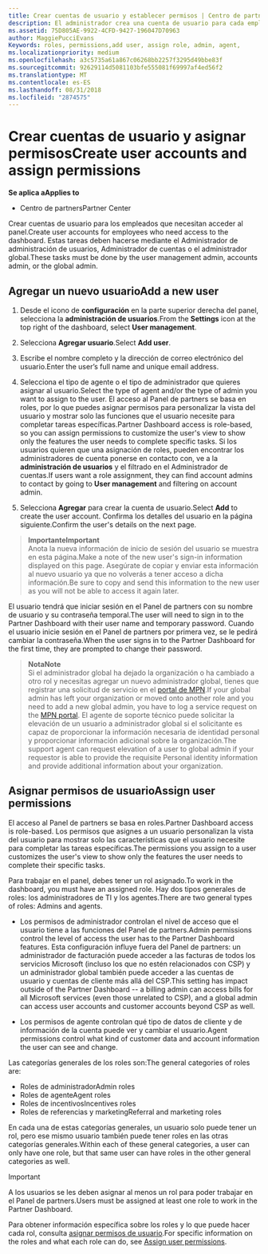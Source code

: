 ```yaml
---
title: Crear cuentas de usuario y establecer permisos | Centro de partners
description: El administrador crea una cuenta de usuario para cada empleado del partner que necesite acceder al Centro de partners.
ms.assetid: 75D805AE-9922-4CFD-9427-196047D70963
author: MaggiePucciEvans
Keywords: roles, permissions,add user, assign role, admin, agent,
ms.localizationpriority: medium
ms.openlocfilehash: a3c5735a61a867c06268bb2257f3295d49bbe83f
ms.sourcegitcommit: 92629114d5081103bfe555081f69997af4ed56f2
ms.translationtype: MT
ms.contentlocale: es-ES
ms.lasthandoff: 08/31/2018
ms.locfileid: "2874575"
---
```

# <a name="create-user-accounts-and-assign-permissions"></a><span data-ttu-id="862b6-103">Crear cuentas de usuario y asignar permisos</span><span class="sxs-lookup"><span data-stu-id="862b6-103">Create user accounts and assign permissions</span></span>

**<span data-ttu-id="862b6-104">Se aplica a</span><span class="sxs-lookup"><span data-stu-id="862b6-104">Applies to</span></span>**

-  <span data-ttu-id="862b6-105">Centro de partners</span><span class="sxs-lookup"><span data-stu-id="862b6-105">Partner Center</span></span>

<span data-ttu-id="862b6-106">Crear cuentas de usuario para los empleados que necesitan acceder al panel.</span><span class="sxs-lookup"><span data-stu-id="862b6-106">Create user accounts for employees who need access to the dashboard.</span></span> <span data-ttu-id="862b6-107">Estas tareas deben hacerse mediante el Administrador de administración de usuarios, Administrador de cuentas o el administrador global.</span><span class="sxs-lookup"><span data-stu-id="862b6-107">These tasks must be done by the user management admin, accounts admin, or the global admin.</span></span> 


## <a name="add-a-new-user"></a><span data-ttu-id="862b6-108">Agregar un nuevo usuario</span><span class="sxs-lookup"><span data-stu-id="862b6-108">Add a new user</span></span>

1. <span data-ttu-id="862b6-109">Desde el icono de **configuración** en la parte superior derecha del panel, selecciona la **administración de usuarios**.</span><span class="sxs-lookup"><span data-stu-id="862b6-109">From the **Settings** icon at the top right of the dashboard, select **User management**.</span></span>

2.  <span data-ttu-id="862b6-110">Selecciona **Agregar usuario**.</span><span class="sxs-lookup"><span data-stu-id="862b6-110">Select **Add user**.</span></span>

3.  <span data-ttu-id="862b6-111">Escribe el nombre completo y la dirección de correo electrónico del usuario.</span><span class="sxs-lookup"><span data-stu-id="862b6-111">Enter the user’s full name and unique email address.</span></span>

4.  <span data-ttu-id="862b6-112">Selecciona el tipo de agente o el tipo de administrador que quieres asignar al usuario.</span><span class="sxs-lookup"><span data-stu-id="862b6-112">Select the type of agent and/or the type of admin you want to assign to the user.</span></span> <span data-ttu-id="862b6-113">El acceso al Panel de partners se basa en roles, por lo que puedes asignar permisos para personalizar la vista del usuario y mostrar solo las funciones que el usuario necesite para completar tareas específicas.</span><span class="sxs-lookup"><span data-stu-id="862b6-113">Partner Dashboard access is role-based, so you can assign permissions to customize the user's view to show only the features the user needs to complete specific tasks.</span></span>  <span data-ttu-id="862b6-114">Si los usuarios quieren que una asignación de roles, pueden encontrar los administradores de cuenta ponerse en contacto con, ve a la **administración de usuarios** y el filtrado en el Administrador de cuentas.</span><span class="sxs-lookup"><span data-stu-id="862b6-114">If users want a role assignment, they can find account admins to contact by going to **User management** and filtering on account admin.</span></span>

5.  <span data-ttu-id="862b6-115">Selecciona **Agregar** para crear la cuenta de usuario.</span><span class="sxs-lookup"><span data-stu-id="862b6-115">Select **Add** to create the user account.</span></span> <span data-ttu-id="862b6-116">Confirma los detalles del usuario en la página siguiente.</span><span class="sxs-lookup"><span data-stu-id="862b6-116">Confirm the user's details on the next page.</span></span>

>**<span data-ttu-id="862b6-117">Importante</span><span class="sxs-lookup"><span data-stu-id="862b6-117">Important</span></span>**<br>
<span data-ttu-id="862b6-118">Anota la nueva información de inicio de sesión del usuario se muestra en esta página.</span><span class="sxs-lookup"><span data-stu-id="862b6-118">Make a note of the new user's sign-in information displayed on this page.</span></span> <span data-ttu-id="862b6-119">Asegúrate de copiar y enviar esta información al nuevo usuario ya que no volverás a tener acceso a dicha información.</span><span class="sxs-lookup"><span data-stu-id="862b6-119">Be sure to copy and send this information to the new user as you will not be able to access it again later.</span></span> 

<span data-ttu-id="862b6-120">El usuario tendrá que iniciar sesión en el Panel de partners con su nombre de usuario y su contraseña temporal.</span><span class="sxs-lookup"><span data-stu-id="862b6-120">The user will need to sign in to the Partner Dashboard with their user name and temporary password.</span></span> <span data-ttu-id="862b6-121">Cuando el usuario inicie sesión en el Panel de partners por primera vez, se le pedirá cambiar la contraseña.</span><span class="sxs-lookup"><span data-stu-id="862b6-121">When the user signs in to the Partner Dashboard for the first time, they are prompted to change their password.</span></span> 

>**<span data-ttu-id="862b6-122">Nota</span><span class="sxs-lookup"><span data-stu-id="862b6-122">Note</span></span>**<br> <span data-ttu-id="862b6-123">Si el administrador global ha dejado la organización o ha cambiado a otro rol y necesitas agregar un nuevo administrador global, tienes que registrar una solicitud de servicio en el [portal de MPN](https://partner.microsoft.com/support).</span><span class="sxs-lookup"><span data-stu-id="862b6-123">If your global admin has left your organization or moved onto another role and you need to add a new global admin, you have to log a service request on the [MPN portal](https://partner.microsoft.com/support).</span></span> <span data-ttu-id="862b6-124">El agente de soporte técnico puede solicitar la elevación de un usuario a administrador global si el solicitante es capaz de proporcionar la información necesaria de identidad personal y proporcionar información adicional sobre la organización.</span><span class="sxs-lookup"><span data-stu-id="862b6-124">The support agent can request elevation of a user to global admin if your requestor is able to provide the requisite Personal identity information and provide additional information about your organization.</span></span>

## <a name="assign-user-permissions"></a><span data-ttu-id="862b6-125">Asignar permisos de usuario</span><span class="sxs-lookup"><span data-stu-id="862b6-125">Assign user permissions</span></span>

<span data-ttu-id="862b6-126">El acceso al Panel de partners se basa en roles.</span><span class="sxs-lookup"><span data-stu-id="862b6-126">Partner Dashboard access is role-based.</span></span> <span data-ttu-id="862b6-127">Los permisos que asignes a un usuario personalizan la vista del usuario para mostrar solo las características que el usuario necesite para completar las tareas específicas.</span><span class="sxs-lookup"><span data-stu-id="862b6-127">The permissions you assign to a user customizes the user's view to show only the features the user needs to complete their specific tasks.</span></span> 

<span data-ttu-id="862b6-128">Para trabajar en el panel, debes tener un rol asignado.</span><span class="sxs-lookup"><span data-stu-id="862b6-128">To work in the dashboard, you must have an assigned role.</span></span>  <span data-ttu-id="862b6-129">Hay dos tipos generales de roles: los administradores de TI y los agentes.</span><span class="sxs-lookup"><span data-stu-id="862b6-129">There are two general types of roles: Admins and agents.</span></span>

- <span data-ttu-id="862b6-130">Los permisos de administrador controlan el nivel de acceso que el usuario tiene a las funciones del Panel de partners.</span><span class="sxs-lookup"><span data-stu-id="862b6-130">Admin permissions control the level of access the user has to the Partner Dashboard features.</span></span> <span data-ttu-id="862b6-131">Esta configuración influye fuera del Panel de partners: un administrador de facturación puede acceder a las facturas de todos los servicios Microsoft (incluso los que no estén relacionados con CSP) y un administrador global también puede acceder a las cuentas de usuario y cuentas de cliente más allá del CSP.</span><span class="sxs-lookup"><span data-stu-id="862b6-131">This setting has impact outside of the Partner Dashboard -- a billing admin can access bills for all Microsoft services (even those unrelated to CSP), and a global admin can access user accounts and customer accounts beyond CSP as well.</span></span>

- <span data-ttu-id="862b6-132">Los permisos de agente controlan qué tipo de datos de cliente y de información de la cuenta puede ver y cambiar el usuario.</span><span class="sxs-lookup"><span data-stu-id="862b6-132">Agent permissions control what kind of customer data and account information the user can see and change.</span></span>
    
<span data-ttu-id="862b6-133">Las categorías generales de los roles son:</span><span class="sxs-lookup"><span data-stu-id="862b6-133">The general categories of roles are:</span></span> 
- <span data-ttu-id="862b6-134">Roles de administrador</span><span class="sxs-lookup"><span data-stu-id="862b6-134">Admin roles</span></span>
- <span data-ttu-id="862b6-135">Roles de agente</span><span class="sxs-lookup"><span data-stu-id="862b6-135">Agent roles</span></span>
- <span data-ttu-id="862b6-136">Roles de incentivos</span><span class="sxs-lookup"><span data-stu-id="862b6-136">Incentives roles</span></span>
- <span data-ttu-id="862b6-137">Roles de referencias y marketing</span><span class="sxs-lookup"><span data-stu-id="862b6-137">Referral and marketing roles</span></span>


<span data-ttu-id="862b6-138">En cada una de estas categorías generales, un usuario solo puede tener un rol, pero ese mismo usuario también puede tener roles en las otras categorías generales.</span><span class="sxs-lookup"><span data-stu-id="862b6-138">Within each of these general categories, a user can only have one role, but that same user can have roles in the other general categories as well.</span></span> 

>[!Important]
><span data-ttu-id="862b6-139">A los usuarios se les deben asignar al menos un rol para poder trabajar en el Panel de partners.</span><span class="sxs-lookup"><span data-stu-id="862b6-139">Users must be assigned at least one role to work in the Partner Dashboard.</span></span>

<span data-ttu-id="862b6-140">Para obtener información específica sobre los roles y lo que puede hacer cada rol, consulta [asignar permisos de usuario](permissions-overview.md).</span><span class="sxs-lookup"><span data-stu-id="862b6-140">For specific information on the roles and what each role can do, see [Assign user permissions](permissions-overview.md).</span></span>





